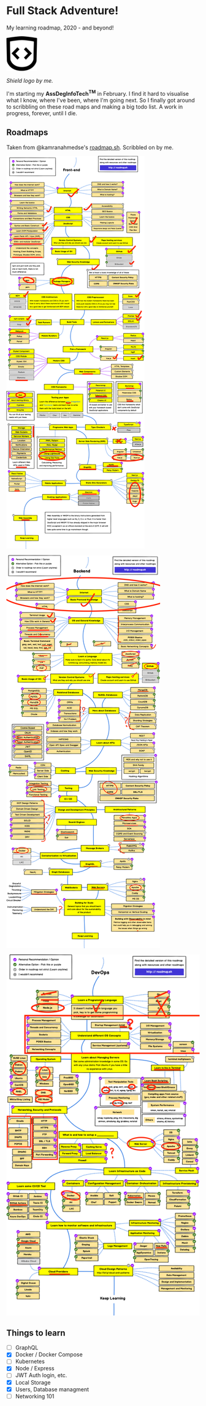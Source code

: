 # Full Stack Adventure!

My learning roadmap, 2020 - and beyond!

<img src="assets/FED-logo.png" width="80" height="90.21" alt="A shield with open and closing code braces as the crest">

*Shield logo by me.*

I'm starting my **AssDegInfoTech<sup>TM</sup>** in February. I find it hard to visualise what I know, where I've been, where I'm going next. So I finally got around to scribbling on these road maps and making a big todo list. A work in progress, forever, until I die.

## Roadmaps

Taken from @kamranahmedse's [roadmap.sh](https://roadmap.sh). Scribbled on by me.

![Frontend](/assets/roadmaps-frontend.png)

![Backend](/assets/roadmaps-backend.png)

![DevOps](/assets/roadmaps-devops.png)

## Things to learn

- [ ] GraphQL
- [x] Docker / Docker Compose
- [ ] Kubernetes
- [x] Node / Express
- [ ] JWT Auth login, etc.
- [x] Local Storage
- [x] Users, Database managment
- [ ] Networking 101
